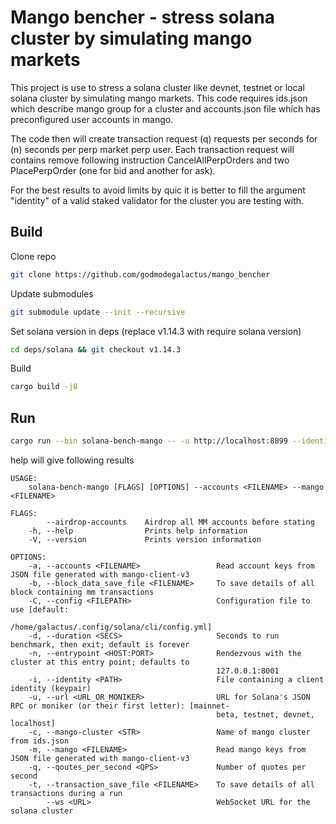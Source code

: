 # Mango bencher - stress solana cluster by simulating mango markets

This project is use to stress a solana cluster like devnet, testnet or local solana cluster by simulating mango markets. This code requires ids.json which describe mango group for a cluster and accounts.json file which has preconfigured user accounts in mango.

The code then will create transaction request (q) requests per seconds for (n) seconds per perp market perp user. Each transaction request will contains remove following instruction CancelAllPerpOrders and two PlacePerpOrder (one for bid and another for ask).

For the best results to avoid limits by quic it is better to fill the argument "identity" of a valid staked validator for the cluster you are testing with.

## Build

Clone repo
```sh
git clone https://github.com/godmodegalactus/mango_bencher
```

Update submodules
```sh
git submodule update --init --recursive
```

Set solana version in deps (replace v1.14.3 with require solana version)
```sh
cd deps/solana && git checkout v1.14.3
```

Build
```sh
cargo build -j8
```

## Run

```sh
cargo run --bin solana-bench-mango -- -u http://localhost:8899 --identity authority.json --accounts accounts-20.json  --mango ids.json --mango-cluster localnet --duration 10 -q 2 --transaction_save_file tlog.csv --block_data_save_file blog.csv
```

help will give following results
```
USAGE:
    solana-bench-mango [FLAGS] [OPTIONS] --accounts <FILENAME> --mango <FILENAME>

FLAGS:
        --airdrop-accounts    Airdrop all MM accounts before stating
    -h, --help                Prints help information
    -V, --version             Prints version information

OPTIONS:
    -a, --accounts <FILENAME>                 Read account keys from JSON file generated with mango-client-v3
    -b, --block_data_save_file <FILENAME>     To save details of all block containing mm transactions
    -C, --config <FILEPATH>                   Configuration file to use [default:
                                              /home/galactus/.config/solana/cli/config.yml]
    -d, --duration <SECS>                     Seconds to run benchmark, then exit; default is forever
    -n, --entrypoint <HOST:PORT>              Rendezvous with the cluster at this entry point; defaults to
                                              127.0.0.1:8001
    -i, --identity <PATH>                     File containing a client identity (keypair)
    -u, --url <URL_OR_MONIKER>                URL for Solana's JSON RPC or moniker (or their first letter): [mainnet-
                                              beta, testnet, devnet, localhost]
    -c, --mango-cluster <STR>                 Name of mango cluster from ids.json
    -m, --mango <FILENAME>                    Read mango keys from JSON file generated with mango-client-v3
    -q, --qoutes_per_second <QPS>             Number of quotes per second
    -t, --transaction_save_file <FILENAME>    To save details of all transactions during a run
        --ws <URL>                            WebSocket URL for the solana cluster

```
